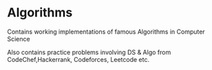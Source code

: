 # Algorithms

Contains working implementations of famous Algorithms in Computer Science

Also contains practice problems involving DS & Algo from CodeChef,Hackerrank, Codeforces, Leetcode etc. 
